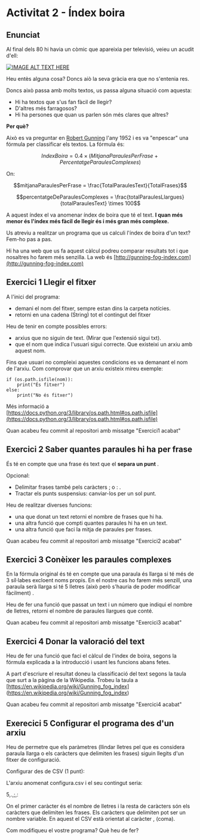 # Activitat 2 - Índex boira

## Enunciat

Al final dels 80 hi havia un còmic que apareixia per televisió, veieu un acudit d'ell:

[![IMAGE ALT TEXT HERE](https://img.youtube.com/vi/NizRszTrPDo/0.jpg)](https://www.youtube.com/watch?v=NizRszTrPDo)

Heu entès alguna cosa? Doncs aiò la seva gràcia era que no s'entenia res.

Doncs això passa amb molts textos, us passa alguna situació com aquesta:

- Hi ha textos que s'us fan fàcil de llegir? 
- D'altres més farragosos? 
- Hi ha persones que quan us parlen són més clares que altres? 

**Per què?**

Això es va preguntar en [Robert Gunning](https://en.wikipedia.org/wiki/Gunning_fog_index) l'any 1952 i es va "enpescar" una fórmula per classificar els textos. La fórmula és:

$$IndexBoira = 0.4 \times (MitjanaParaulesPerFrase+PercentatgeParaulesComplexes)$$ 

On:

$$mitjanaParaulesPerFrase = \frac{TotalParaulesText}{TotalFrases}$$

$$percentatgeDeParaulesComplexes = \frac{totalParaulesLlargues}{totalParaulesText} \times 100$$

A aquest índex el va anomenar índex de boira que té el text. **I quan més menor és  l'índex més fàcil de llegir és i més gran més complexe.**

Us atreviu a realitzar un programa que us calculi l'índex de boira d'un text?
Fem-ho pas a pas.

Hi ha una web que us fa aquest càlcul podreu comparar resultats tot i que nosaltres ho farem més senzilla. La web és [http://gunning-fog-index.com](http://gunning-fog-index.com)

## Exercici 1 Llegir el fitxer 


A l'inici del programa:

- demani el nom del fitxer, sempre estan dins la carpeta notícies.
- retorni en una cadena (String) tot el contingut del fitxer

Heu de tenir en compte possibles errors:

- arxius que no siguin de text. (Mirar que l'extensió sigui txt).
- que el nom que indica l'usuari sigui correcte. Que existeixi un arxiu amb aquest nom.


Fins que usuari no compleixi aquestes condicions es va demanant el nom de l'arxiu.
Com comprovar que un arxiu existeix mireu exemple:
```python3=
if (os.path.isfile(nom)):
    print("És fitxer")
else:
    print("No és fitxer")
```
Més informació a [https://docs.python.org/3/library/os.path.html#os.path.isfile](https://docs.python.org/3/library/os.path.html#os.path.isfile)

Quan acabeu feu commit al repositori amb missatge "Exercici1 acabat"

## Exercici 2 Saber quantes paraules hi ha per frase

És té en compte que una frase és text que el **separa un punt** . 

Opcional:
- Delimitar frases també pels caràcters ;  o : . 
- Tractar els punts suspensius: canviar-los per un sol punt. 

Heu de realitzar diverses funcions:

- una que donat un text retorni el nombre de frases que hi ha. 
- una altra funció que compti quantes paraules hi ha en un text. 
- una altra funció que faci la mitja de paraules per frases. 

Quan acabeu feu commit al repositori amb missatge "Exercici2 acabat"

## Exercici 3 Conèixer les paraules complexes 

En la fórmula original és té en compte que una paraula és llarga si té més de 3 síl·labes excloent noms propis. En el nostre cas ho farem més senzill, una paraula serà llarga si té 5 lletres (això però s'hauria de poder modificar fàcilment) .

Heu de fer una funció que passat un text i un número que indiqui el nombre de lletres, retorni el nombre de paraules llargues que conté.

Quan acabeu feu commit al repositori amb missatge "Exercici3 acabat"

## Exercici 4 Donar la valoració del text 

Heu de fer una funció que faci el càlcul de l'index de boira, segons la fórmula explicada a la introducció i usant les funcions abans fetes. 

A part d'escriure el resultat doneu la classificació del text segons la taula que surt a la pàgina de la Wikipedia. 
Trobeu la taula a [https://en.wikipedia.org/wiki/Gunning_fog_index] (https://en.wikipedia.org/wiki/Gunning_fog_index)


Quan acabeu feu commit al repositori amb missatge "Exercici4 acabat"

## Exerecici 5 Configurar el programa des d'un arxiu 

Heu de permetre que els paràmetres (llindar lletres pel que es considera paraula llarga o els caràcters que delimiten les frases) siguin llegits d'un fitxer de configuració.

Configurar des de CSV (1 punt): 

L'arxiu anomenat configura.csv i el seu contingut seria:

5,.,;,:

On el primer caràcter és el nombre de lletres i la resta de caràcters són els caràcters que delimiten les frases. Els caràcters que delimiten pot ser un nombre variable. En aquest el CSV està orientat al caràcter ,  (coma).

Com modifiqueu el vostre programa? Què heu de fer?
